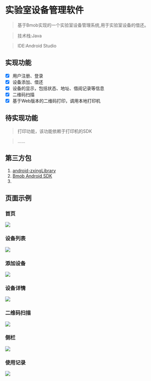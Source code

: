 # 实验室设备管理软件
> 基于Bmob实现的一个实验室设备管理系统,用于实验室设备的借还。

> 技术栈:Java

> IDE:Android Studio

## 实现功能
- [x] 用户注册、登录
- [x] 设备添加、借还
- [x] 设备的显示，包括状态、地址、借阅记录等信息
- [x] 二维码扫描
- [x] 基于Web版本的二维码打印，调用本地打印机

## 待实现功能
> 打印功能，该功能依赖于打印机的SDK

> ......
## 第三方包
1. [android-zxingLibrary](https://github.com/yipianfengye/android-zxingLibrary)
2. [Bmob Android SDK](https://github.com/bmob/bmob-android-sdk)
3. 
## 页面示例
### 首页
![](./img/1.jpg)
### 设备列表
![](./img/2.jpg)
### 添加设备
![](./img/3.jpg)
### 设备详情
![](./img/4.jpg)
### 二维码扫描
![](./img/5.jpg)
### 侧栏
![](./img/6.jpg)
### 使用记录
![](./img/7.jpg)




